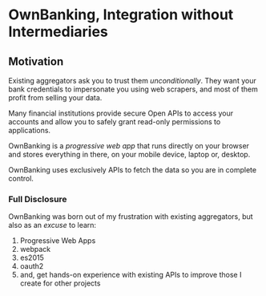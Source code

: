 # OwnBanking, Integration without Intermediaries

## Motivation

Existing aggregators ask you to trust them _unconditionally_.
They want your bank credentials to impersonate you using web scrapers,
and most of them profit from selling your data.

Many financial institutions provide secure Open APIs to access your
accounts and allow you to safely grant read-only permissions to
applications.

OwnBanking is a _progressive web app_ that runs directly on your browser
and stores everything in there, on your mobile device, laptop or, desktop.

OwnBanking uses exclusively APIs to fetch the data so you are in complete
control.

### Full Disclosure

OwnBanking was born out of my frustration with existing aggregators, but
also as an _excuse_ to learn:

1. Progressive Web Apps
2. webpack
3. es2015
4. oauth2
5. and, get hands-on experience with existing APIs to improve those I create for other projects
